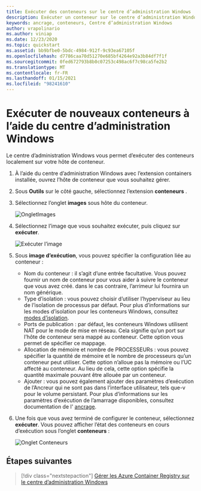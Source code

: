 ```yaml
---
title: Exécuter des conteneurs sur le centre d’administration Windows
description: Exécuter un conteneur sur le centre d’administration Windows
keywords: ancrage, conteneurs, Centre d’administration Windows
author: vrapolinario
ms.author: viniap
ms.date: 12/23/2020
ms.topic: quickstart
ms.assetid: bb9bfbe0-5bdc-4984-912f-9c93ea67105f
ms.openlocfilehash: d7786caa70d51270e685bf4264e92a3b84df7f1f
ms.sourcegitcommit: 0fed672793b8b0c07253c498ac6f7c98ca5fe2b2
ms.translationtype: MT
ms.contentlocale: fr-FR
ms.lasthandoff: 01/15/2021
ms.locfileid: "98241610"
---
```

# <a name="run-new-containers-using-windows-admin-center"></a>Exécuter de nouveaux conteneurs à l’aide du centre d’administration Windows

Le centre d’administration Windows vous permet d’exécuter des conteneurs localement sur votre hôte de conteneur. 

1. À l’aide du centre d’administration Windows avec l’extension containers installée, ouvrez l’hôte de conteneur que vous souhaitez gérer.
2. Sous **Outils** sur le côté gauche, sélectionnez l’extension **conteneurs** . 
3. Sélectionnez l’onglet **images** sous hôte du conteneur.

    ![OngletImages](./media/WAC-Images.png)

4. Sélectionnez l’image que vous souhaitez exécuter, puis cliquez sur **exécuter**.

    ![Exécuter l’image](./media/WAC-RunContainers.png)

5. Sous **image d’exécution**, vous pouvez spécifier la configuration liée au conteneur :

    - Nom du conteneur : il s’agit d’une entrée facultative. Vous pouvez fournir un nom de conteneur pour vous aider à suivre le conteneur que vous avez créé. dans le cas contraire, l’arrimeur lui fournira un nom générique.
    - Type d’isolation : vous pouvez choisir d’utiliser l’hyperviseur au lieu de l’isolation de processus par défaut. Pour plus d’informations sur les modes d’isolation pour les conteneurs Windows, consultez [modes d’isolation](../manage-containers/hyperv-container.md).
    - Ports de publication : par défaut, les conteneurs Windows utilisent NAT pour le mode de mise en réseau. Cela signifie qu’un port sur l’hôte de conteneur sera mappé au conteneur. Cette option vous permet de spécifier ce mappage.
    - Allocation de mémoire et nombre de PROCESSEURs : vous pouvez spécifier la quantité de mémoire et le nombre de processeurs qu’un conteneur peut utiliser. Cette option n’alloue pas la mémoire ou l’UC affecté au conteneur. Au lieu de cela, cette option spécifie la quantité maximale pouvant être allouée par un conteneur.
    - Ajouter : vous pouvez également ajouter des paramètres d’exécution de l’Ancreur qui ne sont pas dans l’interface utilisateur, tels que-v pour le volume persistant. Pour plus d’informations sur les paramètres d’exécution de l’amarrage disponibles, consultez documentation de l' [ancrage](https://docs.docker.com/engine/reference/commandline/run/).

6. Une fois que vous avez terminé de configurer le conteneur, sélectionnez **exécuter**. Vous pouvez afficher l’état des conteneurs en cours d’exécution sous l’onglet **conteneurs** :

    ![Onglet Conteneurs](./media/WAC-Containers.png)

## <a name="next-steps"></a>Étapes suivantes

> [!div class="nextstepaction"]
> [Gérer les Azure Container Registry sur le centre d’administration Windows](./wac-acr.md)